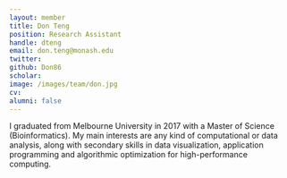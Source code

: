 ```yaml
---
layout: member
title: Don Teng
position: Research Assistant
handle: dteng
email: don.teng@monash.edu
twitter:
github: Don86
scholar:
image: /images/team/don.jpg
cv:
alumni: false
---
```

I graduated from Melbourne University in 2017 with a Master of Science (Bioinformatics). My main interests are any kind of computational or data analysis, along with secondary skills in data visualization, application programming and algorithmic optimization for high-performance computing.
